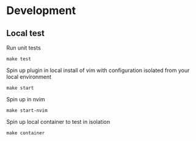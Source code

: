 # Development

## Local test

Run unit tests

    make test

Spin up plugin in local install of vim with configuration isolated from your
local environment

    make start

Spin up in nvim

    make start-nvim

Spin up local container to test in isolation

    make container
